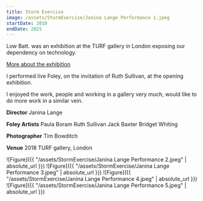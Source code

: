 ```yaml
---
title: Storm Exercise
image: /assets/StormExercise/Janina Lange Performance 1.jpeg
startDate: 2010
endDate: 2015
---
```


Low Batt. was an exhibition at the TURF gallery in London exposing our dependency on technology.

[More about the exhibition](http://turf-projects.com/low-batt/)

I performed live Foley, on the invitation of Ruth Sullivan, at the opening exhibition.

I enjoyed the work, people and working in a gallery very much, would like to do more work in a similar vein.

**Director**
Janina Lange

**Foley Artists**
Paula Boram
Ruth Sullivan
Jack Baxter
Bridget Whiting

**Photographer**
Tim Bowditch

**Venue**
2018
TURF gallery, London

![Figure]({{ "/assets/StormExercise/Janina Lange Performance 2.jpeg" | absolute_url }})
![Figure]({{ "/assets/StormExercise/Janina Lange Performance 3.jpeg" | absolute_url }})
![Figure]({{ "/assets/StormExercise/Janina Lange Performance 4.jpeg" | absolute_url }})
![Figure]({{ "/assets/StormExercise/Janina Lange Performance 5.jpeg" | absolute_url }})
